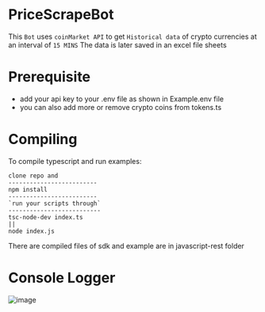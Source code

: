 # PriceScrapeBot
This `Bot` uses `coinMarket API` to get `Historical data` of crypto currencies at an interval of `15 MINS`
The data is later saved in an excel file sheets

# Prerequisite
- add your api key to your .env file as shown in Example.env file
- you can also add more or remove crypto coins from tokens.ts 
# Compiling 
To compile typescript and run examples:

```
clone repo and
-------------------------
npm install
-------------------------
`run your scripts through`
--------------------------
tsc-node-dev index.ts
||
node index.js
```

There are compiled files of sdk and example are in javascript-rest folder
# Console Logger
![image](https://user-images.githubusercontent.com/65861136/130895798-a2c76158-1962-4274-9946-b304f2ed4d67.png)
